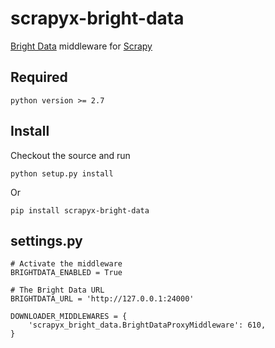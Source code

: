 # scrapyx-bright-data

[Bright Data](https://brightdata.com/?affiliate=ref_5c7c6f828fcb5320de302843) middleware for [Scrapy](http://scrapy.org/)

Required
--------

    python version >= 2.7


Install
--------

Checkout the source and run

    python setup.py install

Or

    pip install scrapyx-bright-data


settings.py
-----------

    # Activate the middleware
    BRIGHTDATA_ENABLED = True
    
    # The Bright Data URL
    BRIGHTDATA_URL = 'http://127.0.0.1:24000'

    DOWNLOADER_MIDDLEWARES = {
        'scrapyx_bright_data.BrightDataProxyMiddleware': 610,
    }
